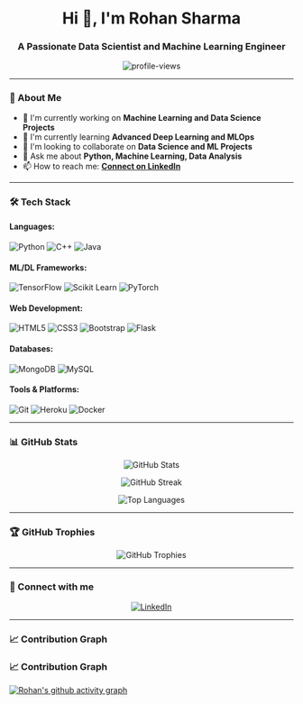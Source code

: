 <h1 align="center">Hi 👋, I'm Rohan Sharma</h1>
<h3 align="center">A Passionate Data Scientist and Machine Learning Engineer</h3>

<p align="center">
  <img src="https://komarev.com/ghpvc/?username=rohansharma4050&label=Profile%20views&color=0e75b6&style=flat" alt="profile-views" />
</p>

---

### 🚀 About Me
- 🔭 I'm currently working on **Machine Learning and Data Science Projects**
- 🌱 I'm currently learning **Advanced Deep Learning and MLOps**
- 👯 I'm looking to collaborate on **Data Science and ML Projects**
- 💬 Ask me about **Python, Machine Learning, Data Analysis**
- 📫 How to reach me: **[Connect on LinkedIn](https://linkedin.com/in/rohan-sharma-877a3119a/)**

---

### 🛠️ Tech Stack

#### Languages:
![Python](https://img.shields.io/badge/Python-3776AB?style=for-the-badge&logo=python&logoColor=white)
![C++](https://img.shields.io/badge/C++-00599C?style=for-the-badge&logo=c%2B%2B&logoColor=white)
![Java](https://img.shields.io/badge/Java-ED8B00?style=for-the-badge&logo=java&logoColor=white)

#### ML/DL Frameworks:
![TensorFlow](https://img.shields.io/badge/TensorFlow-FF6F00?style=for-the-badge&logo=tensorflow&logoColor=white)
![Scikit Learn](https://img.shields.io/badge/Scikit_Learn-F7931E?style=for-the-badge&logo=scikit-learn&logoColor=white)
![PyTorch](https://img.shields.io/badge/PyTorch-EE4C2C?style=for-the-badge&logo=pytorch&logoColor=white)

#### Web Development:
![HTML5](https://img.shields.io/badge/HTML5-E34F26?style=for-the-badge&logo=html5&logoColor=white)
![CSS3](https://img.shields.io/badge/CSS3-1572B6?style=for-the-badge&logo=css3&logoColor=white)
![Bootstrap](https://img.shields.io/badge/Bootstrap-563D7C?style=for-the-badge&logo=bootstrap&logoColor=white)
![Flask](https://img.shields.io/badge/Flask-000000?style=for-the-badge&logo=flask&logoColor=white)

#### Databases:
![MongoDB](https://img.shields.io/badge/MongoDB-47A248?style=for-the-badge&logo=mongodb&logoColor=white)
![MySQL](https://img.shields.io/badge/MySQL-4479A1?style=for-the-badge&logo=mysql&logoColor=white)

#### Tools & Platforms:
![Git](https://img.shields.io/badge/Git-F05032?style=for-the-badge&logo=git&logoColor=white)
![Heroku](https://img.shields.io/badge/Heroku-430098?style=for-the-badge&logo=heroku&logoColor=white)
![Docker](https://img.shields.io/badge/Docker-2496ED?style=for-the-badge&logo=docker&logoColor=white)

---

### 📊 GitHub Stats

<p align="center">
  <img src="https://github-readme-stats.vercel.app/api?username=rohansharma4050&show_icons=true&theme=radical" alt="GitHub Stats" />
</p>

<p align="center">
  <img src="https://github-readme-streak-stats.herokuapp.com/?user=rohansharma4050&theme=radical" alt="GitHub Streak" />
</p>

<p align="center">
  <img src="https://github-readme-stats.vercel.app/api/top-langs/?username=rohansharma4050&layout=compact&theme=radical" alt="Top Languages" />
</p>

---

### 🏆 GitHub Trophies
<p align="center">
  <img src="https://github-profile-trophy.vercel.app/?username=rohansharma4050&theme=radical&row=1" alt="GitHub Trophies" />
</p>

---

### 🤝 Connect with me
<p align="center">
  <a href="https://linkedin.com/in/rohan-sharma-877a3119a/">
    <img src="https://img.shields.io/badge/LinkedIn-0077B5?style=for-the-badge&logo=linkedin&logoColor=white" alt="LinkedIn"/>
  </a>
</p>

---

### 📈 Contribution Graph
### 📈 Contribution Graph
[![Rohan's github activity graph](https://github-readme-activity-graph.vercel.app/graph?username=rohansharma4050&bg_color=141321&color=FF6B81&line=FF4D6D&point=FFFFFF&area=true&hide_border=true)](https://github.com/ashutosh00710/github-readme-activity-graph)
